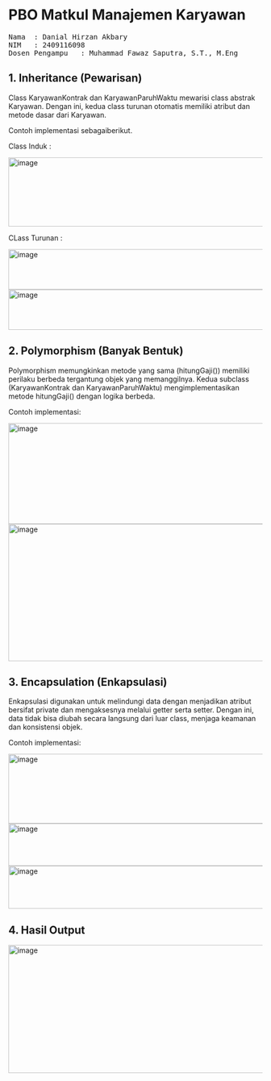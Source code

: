 # PBO Matkul Manajemen Karyawan
<pre>Nama  : Danial Hirzan Akbary
NIM   : 2409116098
Dosen Pengampu   : Muhammad Fawaz Saputra, S.T., M.Eng</pre>

## 1. Inheritance (Pewarisan)

Class KaryawanKontrak dan KaryawanParuhWaktu mewarisi class abstrak Karyawan.
Dengan ini, kedua class turunan otomatis memiliki atribut dan metode dasar dari Karyawan.

Contoh implementasi sebagaiberikut.

Class Induk :

<img width="548" height="137" alt="image" src="https://github.com/user-attachments/assets/bba75892-6d8a-4e04-8e73-95d5ea62fed2" />


CLass Turunan :


<img width="657" height="80" alt="image" src="https://github.com/user-attachments/assets/a9b58f13-3f4b-4d92-9023-b55450a4b166" />

<img width="709" height="80" alt="image" src="https://github.com/user-attachments/assets/a5366b81-ad49-4e40-83a0-bb2c31e278d7" />

## 2. Polymorphism (Banyak Bentuk)

Polymorphism memungkinkan metode yang sama (hitungGaji()) memiliki perilaku berbeda tergantung objek yang memanggilnya.
Kedua subclass (KaryawanKontrak dan KaryawanParuhWaktu) mengimplementasikan metode hitungGaji() dengan logika berbeda.

Contoh implementasi:

<img width="1163" height="200" alt="image" src="https://github.com/user-attachments/assets/333a7338-6ebd-47be-823d-a59c7ed01cc9" />


<img width="1313" height="272" alt="image" src="https://github.com/user-attachments/assets/1c7b6b24-3bb2-48f2-b30e-80f5294981ac" />

## 3. Encapsulation (Enkapsulasi)
Enkapsulasi digunakan untuk melindungi data dengan menjadikan atribut bersifat private dan mengaksesnya melalui getter serta setter.
Dengan ini, data tidak bisa diubah secara langsung dari luar class, menjaga keamanan dan konsistensi objek.

Contoh implementasi:

<img width="556" height="138" alt="image" src="https://github.com/user-attachments/assets/cdab1bb8-1306-4fc1-9acc-fff9d2c244a2" />

<img width="716" height="84" alt="image" src="https://github.com/user-attachments/assets/ec5215b8-8829-49e6-a4c1-c377601c99ee" />

<img width="681" height="85" alt="image" src="https://github.com/user-attachments/assets/c958bc8e-06d6-4440-b057-e43f5931d969" />


## 4. Hasil Output

<img width="745" height="254" alt="image" src="https://github.com/user-attachments/assets/fe6adcd7-520c-42b0-a23a-68e507972c9c" />

